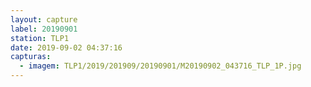 ```yaml
---
layout: capture
label: 20190901
station: TLP1
date: 2019-09-02 04:37:16
capturas:
  - imagem: TLP1/2019/201909/20190901/M20190902_043716_TLP_1P.jpg
---
```


